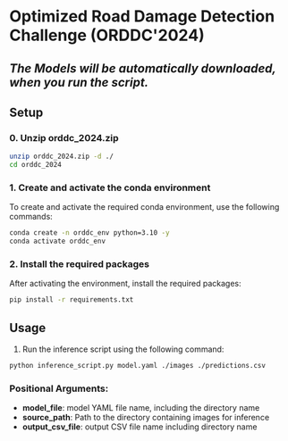 
# Optimized Road Damage Detection Challenge (ORDDC'2024)
## *The Models will be automatically downloaded, when you run the script.*
## Setup

### 0. Unzip orddc_2024.zip

```bash
unzip orddc_2024.zip -d ./
cd orddc_2024
```

### 1. Create and activate the conda environment

To create and activate the required conda environment, use the following commands:

```bash
conda create -n orddc_env python=3.10 -y
conda activate orddc_env
```

### 2. Install the required packages

After activating the environment, install the required packages:

```bash
pip install -r requirements.txt
```

## Usage

1. Run the inference script using the following command:

```bash
python inference_script.py model.yaml ./images ./predictions.csv
```

### Positional Arguments:

- **model_file**: model YAML file name, including the directory name
- **source_path**: Path to the directory containing images for inference
- **output_csv_file**: output CSV file name including directory name
